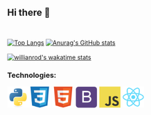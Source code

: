  <h2> Hi there  👋 </h2>
 <br>



[![Top Langs](https://github-readme-stats.vercel.app/api/top-langs/?username=wellymaya&layout=compact&langs_count=8&theme=dracula&v2)](https://github.com/wellymaya/github-readme-stats)
[![Anurag's GitHub stats](https://github-readme-stats.vercel.app/api?username=wellymaya&theme=dracula&v=2)](https://github.com/wellymaya/github-readme-stats)
<br><br>
[![willianrod's wakatime stats](https://github-readme-stats.vercel.app/api/wakatime?username=wellymaya&theme=dracula&v=2)](https://github.com/wellymaya/github-readme-stats)

<h3>Technologies: </h3>


<img src="https://raw.githubusercontent.com/devicons/devicon/master/icons/python/python-original.svg" height="50px"><img src="https://raw.githubusercontent.com/devicons/devicon/master/icons/css3/css3-original.svg" height="50px" margin="10px">
<img src="https://raw.githubusercontent.com/devicons/devicon/master/icons/html5/html5-original.svg" height="50px">
<img src="https://raw.githubusercontent.com/devicons/devicon/master/icons/bootstrap/bootstrap-plain.svg" height="50px">
<img src="https://raw.githubusercontent.com/devicons/devicon/master/icons/javascript/javascript-original.svg" height="50px">
<img src="https://raw.githubusercontent.com/devicons/devicon/master/icons/react/react-original.svg" height="50px">

<!--[![willianrod's wakatime stats](https://github-readme-stats.vercel.app/api/wakatime?username=wellymaya&theme=dracula&v=2)](https://github.com/wellymaya/github-readme-stats)
 
<!--
**wellymaya/wellymaya** is a ✨ _special_ ✨ repository because its `README.md` (this file) appears on your GitHub profile.

Here are some ideas to get you started:

- 🔭 I’m currently working on ...
- 🌱 I’m currently learning ...
- 👯 I’m looking to collaborate on ...
- 🤔 I’m looking for help with ...
- 💬 Ask me about ...
- 📫 How to reach me: ...
- 😄 Pronouns: ...
- ⚡ Fun fact: ...
-->
